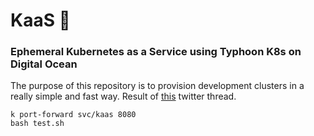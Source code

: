 # KaaS 🧀

### Ephemeral Kubernetes as a Service using Typhoon K8s on Digital Ocean

The purpose of this repository is to provision development clusters in a really simple and fast way. Result of [this](https://twitter.com/errordeveloper/status/1240262848351211520) twitter thread.

```
k port-forward svc/kaas 8080
bash test.sh
```
